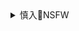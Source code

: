 <details><summary>慎入🔞NSFW</summary>

Not Safe For Work
![](https://upload.wikimedia.org/wikipedia/commons/thumb/d/d3/Biohazard_Symbol_Specification.png/210px-Biohazard_Symbol_Specification.png)

<details><summary><b>风险自理Use At Your Own Risk🈲</summary>

### はいき / haiki
@haiki396g

2020年8月13日

`EedIGksU4AIU52l (3000×2126)`<br>
![](https://pbs.twimg.com/media/EedIGksU4AIU52l?format=jpg&name=orig)

`EedILj6VoAIDcVp (1150×1600)`<br>
![](https://pbs.twimg.com/media/EedILj6VoAIDcVp?format=jpg&name=orig)

`EedINDEUEAAtHCt (1150×1600)`<br>
![](https://pbs.twimg.com/media/EedINDEUEAAtHCt?format=jpg&name=orig)

`EedIN6EU4AAfr0T (1150×1600)`<br>
![](https://pbs.twimg.com/media/EedIN6EU4AAfr0T?format=jpg&name=orig)

`EfQJ9V1U0AAd3jy (1100×1500)`<br>
![](https://pbs.twimg.com/media/EfQJ9V1U0AAd3jy?format=jpg&name=orig)

`Ee_l8J9VoAEKK5B (1062×1500)`<br>
![](https://pbs.twimg.com/media/Ee_l8J9VoAEKK5B?format=jpg&name=orig)

`Ee5SeL2UcAMs1kY (1334×750)`<br>
![](https://pbs.twimg.com/media/Ee5SeL2UcAMs1kY?format=jpg&name=orig)

`Ee0UMXwUwAEXST2 (2058×2659)`<br>
![](https://pbs.twimg.com/media/Ee0UMXwUwAEXST2?format=jpg&name=orig)

`EeoGjZHVoAAPxoB (1062×1500)`<br>
![](https://pbs.twimg.com/media/EeoGjZHVoAAPxoB?format=jpg&name=orig)

`EeoGjZHVoAAPxoB (1062×1500)`<br>
![](https://pbs.twimg.com/media/EeoGjZHVoAAPxoB?format=jpg&name=orig)

`EeVStXkUMAAjkz6 (1093×1200)`<br>
![](https://pbs.twimg.com/media/EeVStXkUMAAjkz6?format=jpg&name=orig)

`EeVTnrSUcAEk504 (746×1040)`<br>
![](https://pbs.twimg.com/media/EeVTnrSUcAEk504?format=jpg&name=orig)

`EeVTocPVoAAu9Y- (1059×1500)`<br>
![](https://pbs.twimg.com/media/EeVTocPVoAAu9Y-?format=jpg&name=orig)

`Edcf-VTU0AIsHV1 (1378×1129)`<br>
![](https://pbs.twimg.com/media/Edcf-VTU0AIsHV1?format=jpg&name=orig)

`EdVYCaDUMAIAoAZ (1157×1637)`<br>
![](https://pbs.twimg.com/media/EdVYCaDUMAIAoAZ?format=jpg&name=orig)

`EcHYsMQUwAANiXZ (1894×1992)`<br>
![](https://pbs.twimg.com/media/EcHYsMQUwAANiXZ?format=jpg&name=orig)

`EcCG1mSUEAAMiB2 (1588×1584)`<br>
![](https://pbs.twimg.com/media/EcCG1mSUEAAMiB2?format=png&name=orig)

`Eb5V238U8AAK8nO (1059×1500)`<br>
![](https://pbs.twimg.com/media/Eb5V238U8AAK8nO?format=jpg&name=orig)

`Eb5V25fU0AAxivc (633×900)`<br>
![](https://pbs.twimg.com/media/Eb5V25fU0AAxivc?format=jpg&name=orig)

`Eb1YQgNVAAAFP-A (2336×1782)`<br>
![](https://pbs.twimg.com/media/Eb1YQgNVAAAFP-A?format=jpg&name=orig)

2020年7月1日

### イズ
@izukonohito
`EFo_TblVUAEUdT6 (2160×1528)`<br>
![](https://pbs.twimg.com/media/EFo_TblVUAEUdT6?format=jpg&name=orig)

`EfJBwjEU8AI-tbu (1489×2105)`<br>
![](https://pbs.twimg.com/media/EfJBwjEU8AI-tbu?format=jpg&name=orig)

`EeQjjHUUMAIwsmZ (849×1200)`<br>
![](https://pbs.twimg.com/media/EeQjjHUUMAIwsmZ?format=png&name=orig)

`EeQjndEU8AIUkja (842×1291)`<br>
![](https://pbs.twimg.com/media/EeQjndEU8AIUkja?format=png&name=orig)

### 陽史
`EeOL7miU0AA6_3q (900×1600)`<br>
![](https://pbs.twimg.com/media/EeOL7miU0AA6_3q?format=png&name=orig)

`EeOL8QeVoAAHCGc (900×1600)`<br>
![](https://pbs.twimg.com/media/EeOL8QeVoAAHCGc?format=png&name=orig)

尤迟
`EcT8np1UYAEJXfP (1120×1400)`<br>
![](https://pbs.twimg.com/media/EcT8np1UYAEJXfP?format=jpg&name=orig)

Napo Fanboy
`EBDNzvaXoAA2mlA (3000×2795)`<br>
![](https://pbs.twimg.com/media/EBDNzvaXoAA2mlA?format=jpg&name=orig)

Konohanaya
`EetPTRdVoAEirY7 (1720×967)`<br>
![](https://pbs.twimg.com/media/EetPTRdVoAEirY7?format=png&name=orig)

</details>
</details>
